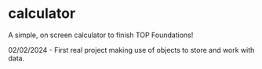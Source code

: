 # calculator
A simple, on screen calculator to finish TOP Foundations!

02/02/2024 - First real project making use of objects to store and work with data.
